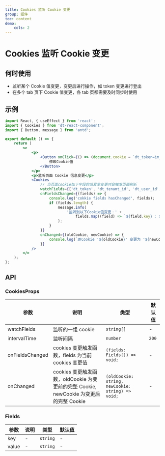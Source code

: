 ```yaml
---
title: Cookies 监听 Cookie 变更
group: 组件
toc: content
demo:
    cols: 2
---
```


# Cookies 监听 Cookie 变更

## 何时使用

-   监听某个 Cookie 值变更，变更后进行操作，如 token 变更进行登出
-   在多个 tab 页下 Cookie 值变更，各 tab 页都需要及时同步时使用

## 示例

```jsx
import React, { useEffect } from 'react';
import { Cookies } from 'dt-react-component';
import { Button, message } from 'antd';

export default () => {
    return (
        <>
            <p>
                <Button onClick={() => (document.cookie = `dt_token=im_new_token_${Date.now()};`)}>
                    修改Cookie值
                </Button>
            </p>
            <p>监听页面 Cookie 信息变更</p>
            <Cookies
                // 当页面cookie如下字段的值发生变更时会触发页面刷新
                watchFields={['dt_token', 'dt_tenant_id', 'dt_user_id', 'project_id']}
                onFieldsChanged={(fields) => {
                    console.log('cokkie fields hasChanged', fields);
                    if (fields.length) {
                        message.info(
                            '监听到以下Cookie值变更：' +
                                fields.map((field) => `${field.key} : ${field.value}`).join(',')
                        );
                    }
                }}
                onChanged={(oldCookie, newCookie) => {
                    console.log(`原Cookie '${oldCookie}' 变更为 '${newCookie}'`);
                }}
            />
        </>
    );
};
```

## API

### CookiesProps

| 参数            | 说明                                                                                   | 类型                                              | 默认值 |
| --------------- | -------------------------------------------------------------------------------------- | ------------------------------------------------- | ------ |
| watchFields     | 监听的一组 cookie                                                                      | `string[]`                                        | -      |
| intervalTime    | 监听间隔                                                                               | `number`                                          | `200`  |
| onFieldsChanged | cookies 变更触发函数，fields 为当前 cookies 变更值                                     | `(fields: Fields[]) => void;`                     | -      |
| onChanged       | cookies 变更触发函数，oldCookie 为变更前的完整 Cookie, newCookie 为变更后的完整 Cookie | `(oldCookie: string, newCookie: string) => void;` | -      |

### Fields

| 参数  | 说明 | 类型     | 默认值 |
| ----- | ---- | -------- | ------ |
| key   | -    | `string` | -      |
| value | -    | `string` | -      |
